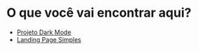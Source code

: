 # O que você vai encontrar aqui?

- [Projeto Dark Mode](https://allsilveira.github.io/dark-mode-project/)
- [Landing Page Simples](https://allsilveira.github.io/simple-landing-page/)
